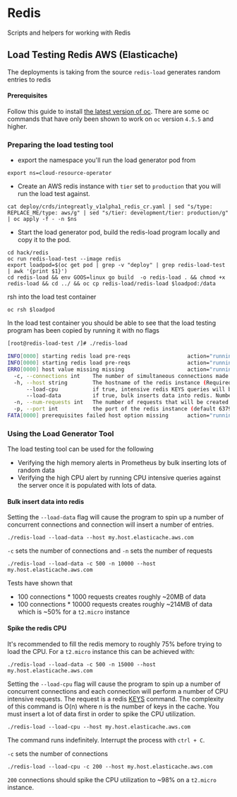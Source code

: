 # Redis

Scripts and helpers for working with Redis

## Load Testing Redis AWS (Elasticache)
The deployments is taking from the source `redis-load` generates random entries to redis

#### Prerequisites

Follow this guide to install [the latest version of oc](https://docs.openshift.com/container-platform/4.5/cli_reference/openshift_cli/getting-started-cli.html). There are some oc commands that have only been shown to work on `oc` version `4.5.5` and higher. 

### Preparing the load testing tool

* export the namespace you'll run the load generator pod from

```
export ns=cloud-resource-operator
```

* Create an AWS redis instance with `tier` set to `production` that you will run the load test against.

```
cat deploy/crds/integreatly_v1alpha1_redis_cr.yaml | sed "s/type: REPLACE_ME/type: aws/g" | sed "s/tier: development/tier: production/g" | oc apply -f - -n $ns
```

* Start the load generator pod, build the redis-load program locally and copy it to the pod.

```
cd hack/redis
oc run redis-load-test --image redis
export loadpod=$(oc get pod | grep -v "deploy" | grep redis-load-test | awk '{print $1}')
cd redis-load && env GOOS=linux go build  -o redis-load . && chmod +x redis-load && cd ../ && oc cp redis-load/redis-load $loadpod:/data
```

rsh into the load test container

```
oc rsh $loadpod
```

In the load test container you should be able to see that the load testing program has been copied by running it with no flags

```bash
[root@redis-load-test /]# ./redis-load 

INFO[0000] starting redis load pre-reqs                  action="running redis load"
INFO[0000] starting redis load pre-reqs                  action="running prerequisites"
ERRO[0000] host value missing missing                    action="running prerequisites"
  -c, --connections int    The number of simultaneous connections made to the redis server (default 100)
  -h, --host string        The hostname of the redis instance (Required)
      --load-cpu           if true, intensive redis KEYS queries will be run to spike CPU utilization
      --load-data          if true, bulk inserts data into redis. Number of insertions is connections * num-requests
  -n, --num-requests int   The number of requests that will be created by each connection (default 10000)
  -p, --port int           the port of the redis instance (default 6379)
FATA[0000] prerequisites failed host option missing      action="running redis load"
```

### Using the Load Generator Tool

The load testing tool can be used for the following

* Verifying the high memory alerts in Prometheus by bulk inserting lots of random data
* Verifying the high CPU alert by running CPU intensive queries against the server once it is populated with lots of data.

#### Bulk insert data into redis

Setting the `--load-data` flag will cause the program to spin up a number of concurrent connections and connection will insert a number of entries.

```
./redis-load --load-data --host my.host.elasticache.aws.com
```

`-c` sets the number of connections and `-n` sets the number of requests

```
./redis-load --load-data -c 500 -n 10000 --host my.host.elasticache.aws.com
```

Tests have shown that

* 100 connections * 1000 requests creates roughly ~20MB of data
* 100 connections * 10000 requests creates roughly ~214MB of data which is ~50% for a `t2.micro` instance

#### Spike the redis CPU

It's recommended to fill the redis memory to roughly 75% before trying to load the CPU. For a `t2.micro` instance this can be achieved with:

```
./redis-load --load-data -c 500 -n 15000 --host my.host.elasticache.aws.com
```

Setting the `--load-cpu` flag will cause the program to spin up a number of concurrent connections and each connection will perform a number of CPU intensive requests. The request is a redis [KEYS](https://redis.io/commands/keys) command. The complexity of this command is O(n) where n is the number of keys in the cache. You must insert a lot of data first in order to spike the CPU utilization.

```
./redis-load --load-cpu --host my.host.elasticache.aws.com
```

The command runs indefinitely. Interrupt the process with `ctrl + C`.

`-c` sets the number of connections

```
./redis-load --load-cpu -c 200 --host my.host.elasticache.aws.com
```

`200` connections should spike the CPU utilization to ~98% on a `t2.micro` instance.